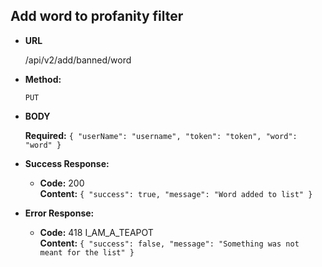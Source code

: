 **Add word to profanity filter**
----

* **URL**

  /api/v2/add/banned/word

* **Method:**

  `PUT`
  
*  **BODY**

   **Required:**
  `{
	    "userName": "username",
	    "token": "token",
	    "word": "word"
  }`

* **Success Response:**

  * **Code:** 200 <br />
    **Content:** `{
                      "success": true,
                      "message": "Word added to list"
                  }`
 
* **Error Response:**

  * **Code:** 418 I_AM_A_TEAPOT <br/>
    **Content:** `{
                      "success": false,
                      "message": "Something was not meant for the list"
                  }`
